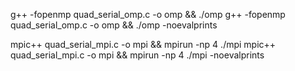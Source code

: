 
g++ -fopenmp quad_serial_omp.c -o omp && ./omp
g++ -fopenmp quad_serial_omp.c -o omp && ./omp -noevalprints


mpic++ quad_serial_mpi.c -o mpi && mpirun -np 4 ./mpi
mpic++ quad_serial_mpi.c -o mpi && mpirun -np 4 ./mpi -noevalprints
